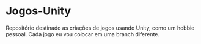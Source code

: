 # Jogos-Unity

Repositório destinado as criações de jogos usando Unity, como um hobbie pessoal.
Cada jogo eu vou colocar em uma branch diferente.
